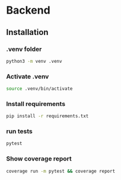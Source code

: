 # Backend

## Installation

### .venv folder

```bash
python3 -m venv .venv
```

### Activate .venv

```bash
source .venv/bin/activate
```

### Install requirements

```bash
pip install -r requirements.txt
```

### run tests

```bash
pytest
```

### Show coverage report

```bash
coverage run -m pytest && coverage report
```